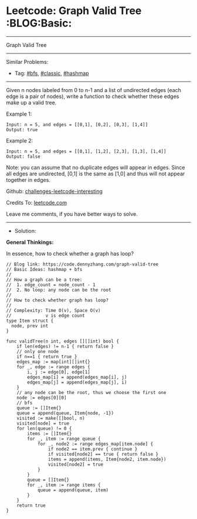 # Leetcode: Graph Valid Tree     :BLOG:Basic:


---

Graph Valid Tree  

---

Similar Problems:  
-   Tag: [#bfs](https://code.dennyzhang.com/tag/bfs), [#classic](https://code.dennyzhang.com/tag/classic), [#hashmap](https://code.dennyzhang.com/tag/hashmap)

---

Given n nodes labeled from 0 to n-1 and a list of undirected edges (each edge is a pair of nodes), write a function to check whether these edges make up a valid tree.  

Example 1:  

    Input: n = 5, and edges = [[0,1], [0,2], [0,3], [1,4]]
    Output: true

Example 2:  

    Input: n = 5, and edges = [[0,1], [1,2], [2,3], [1,3], [1,4]]
    Output: false

Note: you can assume that no duplicate edges will appear in edges. Since all edges are undirected, [0,1] is the same as [1,0] and thus will not appear together in edges.  

Github: [challenges-leetcode-interesting](https://github.com/DennyZhang/challenges-leetcode-interesting/tree/master/graph-valid-tree)  

Credits To: [leetcode.com](https://leetcode.com/problems/graph-valid-tree/description/)  

Leave me comments, if you have better ways to solve.  

---

-   Solution:

**General Thinkings:**  

In essence, how to check whether a graph has loop?  

    // Blog link: https://code.dennyzhang.com/graph-valid-tree
    // Basic Ideas: hashmap + bfs
    //
    // How a graph can be a tree:
    //  1. edge_count = node_count - 1
    //  2. No loop: any node can be the root
    //
    // How to check whether graph has loop?
    //
    // Complexity: Time O(v), Space O(v)
    //             v is edge count
    type Item struct {
      node, prev int
    }
    
    func validTree(n int, edges [][]int) bool {
        if len(edges) != n-1 { return false }
        // only one node
        if n==1 { return true }
        edges_map := map[int][]int{}
        for _, edge := range edges {
            i, j := edge[0], edge[1]
            edges_map[i] = append(edges_map[i], j)
            edges_map[j] = append(edges_map[j], i)
        }
        // any node can be the root, thus we choose the first one
        node := edges[0][0]
        // bfs
        queue := []Item{}
        queue = append(queue, Item{node, -1})
        visited := make([]bool, n)
        visited[node] = true
        for len(queue) != 0 {
            items := []Item{}
            for _, item := range queue {
                for _, node2 := range edges_map[item.node] {
                    if node2 == item.prev { continue }
                    if visited[node2] == true { return false }
                    items = append(items, Item{node2, item.node})
                    visited[node2] = true
                }
            }
            queue = []Item{}
            for _, item := range items {
                queue = append(queue, item)
            }
        }
        return true
    }